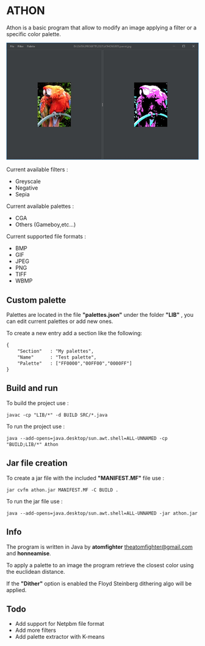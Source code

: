 # ATHON

Athon is a basic program that allow to modify an image applying a filter or a specific color palette.

![image](athon.jpg)

Current available filters :
- Greyscale
- Negative
- Sepia

Current available palettes :
- CGA
- Others (Gameboy,etc...)

Current supported file formats :
- BMP
- GIF
- JPEG
- PNG
- TIFF
- WBMP

## Custom palette
Palettes are located in the file __"palettes.json"__ under the folder __"LIB"__ , you can edit current palettes or add new ones.

To create a new entry add a section like the following:
```
{
    "Section"   : "My palettes",
    "Name"      : "Test palette",
    "Palette"   : ["FF0000","00FF00","0000FF"]
}
```

## Build and run
To build the project use :
```
javac -cp "LIB/*" -d BUILD SRC/*.java
```
To run the project use :
```
java --add-opens=java.desktop/sun.awt.shell=ALL-UNNAMED -cp "BUILD;LIB/*" Athon
```

## Jar file creation
To create a jar file with the included __"MANIFEST.MF"__ file use :
```
jar cvfm athon.jar MANIFEST.MF -C BUILD . 
```
To run the jar file use :
```
java --add-opens=java.desktop/sun.awt.shell=ALL-UNNAMED -jar athon.jar
```

## Info
The program is written in Java by __atomfighter__ <theatomfighter@gmail.com> and __honneamise__.

To apply a palette to an image the program retrieve the closest color using the euclidean distance.

If the __"Dither"__ option is enabled the Floyd Steinberg dithering algo will be applied.

## Todo
- Add support for Netpbm file format
- Add more filters
- Add palette extractor with K-means

